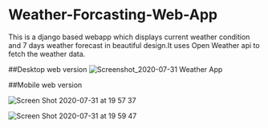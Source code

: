 # Weather-Forcasting-Web-App
This is a django based webapp which displays current weather condition and 7 days weather
forecast in beautiful design.It uses Open Weather api to fetch the weather data.

##Desktop web version
![Screenshot_2020-07-31 Weather App](https://user-images.githubusercontent.com/68532008/89043602-7028c100-d368-11ea-8be6-e3d2f44180b1.png)


##Mobile web version

![Screen Shot 2020-07-31 at 19 57 37](https://user-images.githubusercontent.com/68532008/89043783-c0078800-d368-11ea-800c-cdfe00c01c1b.png)

![Screen Shot 2020-07-31 at 19 59 47](https://user-images.githubusercontent.com/68532008/89043836-cbf34a00-d368-11ea-92fc-5bec0628dfda.png)


